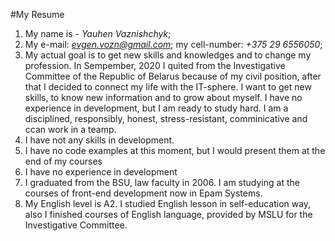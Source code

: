 #My Resume

1. My name is - *Yauhen Vaznishchyk*;
2. My e-mail: *evgen.vozn@gmail.com*; my cell-number: *+375 29 6556050*;
3. My actual goal is to get new skills and knowledges and to change my profession. In Sempember, 2020 I quited from the Investigative Committee of the Republic of Belarus because of my civil position, after that I decided to connect my life with the IT-sphere. I want to get new skills, to know new information and to grow about myself. I have no experience in development, but I am ready to study hard. I am a disciplined, responsibly, honest, stress-resistant, comminicative and сcan work in a teamp. 
4. I have not any skills in development. 
5. I have no code examples at this moment, but I would present them at the end of my courses
6. I have no experience in development
7. I graduated from the BSU, law faculty in 2006. I am studying at the courses of front-end development now in Epam Systems.
8. My English level is A2. I studied English lesson in self-education way, also I finished courses of English language, provided by MSLU for the Investigative Committee.